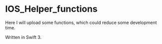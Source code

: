 # IOS_Helper_functions

Here I will upload some functions, which could reduce some development time.

Written in Swift 3.
